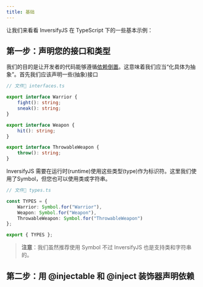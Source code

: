 ```yaml
---
title: 基础
---
```


让我们来看看 InversifyJS 在 TypeScript 下的一些基本示例：

## 第一步：声明您的接口和类型

我们的目的是让开发者的代码能够遵循[依赖倒置](https://en.wikipedia.org/wiki/Dependency_inversion_principle)。这意味着我们应当“化具体为抽象”。首先我们应该声明一些(抽象)接口

```ts
// 文件📃 interfaces.ts

export interface Warrior {
    fight(): string;
    sneak(): string;
}

export interface Weapon {
    hit(): string;
}

export interface ThrowableWeapon {
    throw(): string;
}
```

InversifyJS 需要在运行时(runtime)使用这些类型(type)作为标识符。这里我们使用了Symbol，但您也可以使用类或字符串。

```ts
// 文件📃 types.ts

const TYPES = {
    Warrior: Symbol.for("Warrior"),
    Weapon: Symbol.for("Weapon"),
    ThrowableWeapon: Symbol.for("ThrowableWeapon")
};

export { TYPES };
```

> **注意**：我们虽然推荐使用 Symbol 不过 InversifyJS 也是支持类和字符串的。

## 第二步：用 @injectable 和 @inject 装饰器声明依赖



